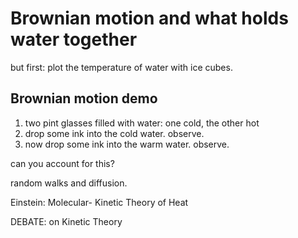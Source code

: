 # Brownian motion and what holds water together

but first: plot the temperature of water with ice cubes. 

## Brownian motion demo

1. two pint glasses filled with water: one cold, the other hot
2. drop some ink into the cold water. observe.
3. now drop some ink into the warm water. observe.

can you account for this?

random walks and diffusion.

Einstein: Molecular- Kinetic Theory of Heat

DEBATE: on Kinetic Theory
